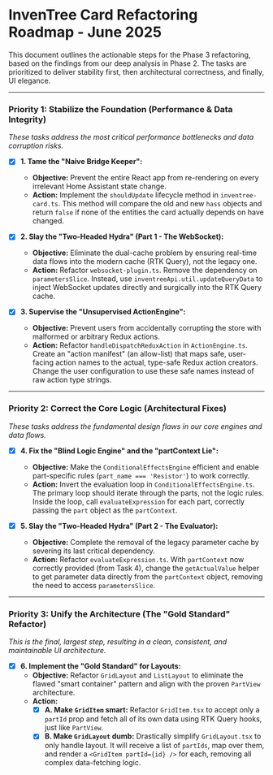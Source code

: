 # InvenTree Card Refactoring Roadmap - June 2025

This document outlines the actionable steps for the Phase 3 refactoring, based on the findings from our deep analysis in Phase 2. The tasks are prioritized to deliver stability first, then architectural correctness, and finally, UI elegance.

---

### Priority 1: Stabilize the Foundation (Performance & Data Integrity)

*These tasks address the most critical performance bottlenecks and data corruption risks.*

- [x] **1. Tame the "Naive Bridge Keeper":**
    - **Objective:** Prevent the entire React app from re-rendering on every irrelevant Home Assistant state change.
    - **Action:** Implement the `shouldUpdate` lifecycle method in `inventree-card.ts`. This method will compare the old and new `hass` objects and return `false` if none of the entities the card actually depends on have changed.

- [x] **2. Slay the "Two-Headed Hydra" (Part 1 - The WebSocket):**
    - **Objective:** Eliminate the dual-cache problem by ensuring real-time data flows into the modern cache (RTK Query), not the legacy one.
    - **Action:** Refactor `websocket-plugin.ts`. Remove the dependency on `parametersSlice`. Instead, use `inventreeApi.util.updateQueryData` to inject WebSocket updates directly and surgically into the RTK Query cache.

- [x] **3. Supervise the "Unsupervised ActionEngine":**
    - **Objective:** Prevent users from accidentally corrupting the store with malformed or arbitrary Redux actions.
    - **Action:** Refactor `handleDispatchReduxAction` in `ActionEngine.ts`. Create an "action manifest" (an allow-list) that maps safe, user-facing action names to the actual, type-safe Redux action creators. Change the user configuration to use these safe names instead of raw action type strings.

---

### Priority 2: Correct the Core Logic (Architectural Fixes)

*These tasks address the fundamental design flaws in our core engines and data flows.*

- [x] **4. Fix the "Blind Logic Engine" and the "partContext Lie":**
    - **Objective:** Make the `ConditionalEffectsEngine` efficient and enable part-specific rules (`part_name === 'Resistor'`) to work correctly.
    - **Action:** Invert the evaluation loop in `ConditionalEffectsEngine.ts`. The primary loop should iterate through the parts, not the logic rules. Inside the loop, call `evaluateExpression` for each part, correctly passing the `part` object as the `partContext`.

- [x] **5. Slay the "Two-Headed Hydra" (Part 2 - The Evaluator):**
    - **Objective:** Complete the removal of the legacy parameter cache by severing its last critical dependency.
    - **Action:** Refactor `evaluateExpression.ts`. With `partContext` now correctly provided (from Task 4), change the `getActualValue` helper to get parameter data directly from the `partContext` object, removing the need to access `parametersSlice`.

---

### Priority 3: Unify the Architecture (The "Gold Standard" Refactor)

*This is the final, largest step, resulting in a clean, consistent, and maintainable UI architecture.*

- [x] **6. Implement the "Gold Standard" for Layouts:**
    - **Objective:** Refactor `GridLayout` and `ListLayout` to eliminate the flawed "smart container" pattern and align with the proven `PartView` architecture.
    - **Action:**
        - [x] **A. Make `GridItem` smart:** Refactor `GridItem.tsx` to accept only a `partId` prop and fetch all of its own data using RTK Query hooks, just like `PartView`.
        - [x] **B. Make `GridLayout` dumb:** Drastically simplify `GridLayout.tsx` to only handle layout. It will receive a list of `partIds`, map over them, and render a `<GridItem partId={id} />` for each, removing all complex data-fetching logic.
